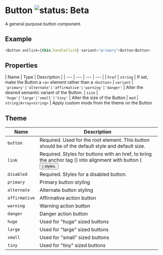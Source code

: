# Button ![status: Beta](https://img.shields.io/badge/status-beta-yellow.svg)

A general purpose button component.

## Example

```javascript
<Button onClick={this.handleClick} variant="primary">Button<Button>
```
## Properties

| Name | Type | Description |
| --- | --- | --- | --- |
| `href` | `string` | If set, make the Button a `<a>` element rather than a `<button>`
| `variant` | `'primary'|'alternate'|'affirmative'|'warning'|'danger'` | Alter the desired semantic variant of the Button.
| `size` | `'huge'|'large'|'small'|'tiny'` | Alter the size of the Button
| `mod` | `string|Array<string>` | Apply custom mods from the theme on the Button

## Theme

| Name | Description |
| ---  | ----------- |
| `button` | Required. Used for the root element. This button should be of the default style and default size. |
| `link` | Required. Styles for buttons with an href, to bring the anchor tag (<a>) into alignment with button (<button>) styles. |
| `disabled` | Required. Styles for a disabled button. |
| `primary` | Primary button styling |
| `alternate` | Alternate button styling |
| `affirmative` | Affirmative action button |
| `warning` | Warning action button |
| `danger` | Danger action button |
| `huge` | Used for "huge" sized buttons |
| `large` | Used for "large" sized buttons |
| `small` | Used for "small" sized buttons |
| `tiny` | Used for "tiny" sized buttons |
